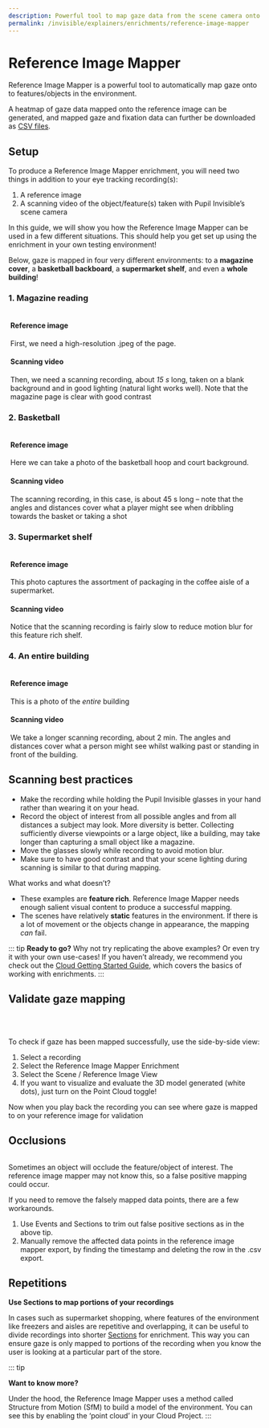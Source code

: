 ```yaml
---
description: Powerful tool to map gaze data from the scene camera onto a reference image 
permalink: /invisible/explainers/enrichments/reference-image-mapper
---
```


# Reference Image Mapper

Reference Image Mapper is a powerful tool to automatically map gaze onto to features/objects in the environment.

<Youtube src="IF8f1Z3ZkEo" muted="1"/>


A heatmap of gaze data mapped onto the reference image can be generated, and mapped gaze and fixation data can further be downloaded as [CSV files](/invisible/reference/export-formats.html#reference-image-mapper). 

## Setup

<Youtube src="ygqzQEzUIS4"/>

To produce a Reference Image Mapper enrichment, you will need two things in addition to your eye tracking recording(s):
1. A reference image
2. A scanning video of the object/feature(s) taken with Pupil Invisible’s scene camera

In this guide, we will show you how the Reference Image Mapper can be used in a few different situations. This should help you get set up using the enrichment in your own testing environment!

Below, gaze is mapped in four very different environments: to a **magazine cover**, a **basketball backboard**, a **supermarket shelf**, and even a **whole building**!

<PhotoGrid :images="[
  require(`../../../media/invisible/rim/heatmap-0.jpg`),
  require(`../../../media/invisible/rim/heatmap-1.jpg`),
  require(`../../../media/invisible/rim/heatmap-2.jpg`),
  require(`../../../media/invisible/rim/heatmap-3.jpg`),
]"/>

### 1. Magazine reading


<div class="mcontainer">
  <div class="col-mcontainer">
    <h4>Reference image</h4>
    <v-img
    class="rounded" 
    style="margin-bottom:14px;"
    max-width="100%" max-height="300px" contain 
    :src="require('../../../media/invisible/rim/magazine-img.jpg')"
  ></v-img>
    First, we need a high-resolution .jpeg of the page.
  </div>
  <div class="col-mcontainer">
    <h4>Scanning video</h4>
    <Youtube src="SplYZK-ZzE8"/>
    Then, we need a scanning recording, about <i>15 s</i> long, taken on a blank background and in good lighting (natural light works well). Note that the magazine page is clear with good contrast
  </div>
</div>


### 2. Basketball

<div class="mcontainer">
  <div class="col-mcontainer">
    <h4>Reference image</h4>
    <v-img
    class="rounded" 
    style="margin-bottom:14px;"
    max-width="100%" max-height="300px" contain 
    :src="require('../../../media/invisible/rim/basketball-img.jpg')"
  ></v-img>
    Here we can take a photo of the basketball hoop and court background.
  </div>
  <div class="col-mcontainer">
    <h4>Scanning video</h4>
    <Youtube src="4MB5o4W_XJo"/>
    The scanning recording, in this case, is about 45 s long – note that the angles and distances cover what a player might see when dribbling towards the basket or taking a shot
  </div>
</div>

### 3. Supermarket shelf

<div class="mcontainer">
  <div class="col-mcontainer">
    <h4>Reference image</h4>
    <v-img
    class="rounded" 
    style="margin-bottom:14px;"
    max-width="100%" max-height="300px" contain 
    :src="require('../../../media/invisible/rim/supermarket-img.jpg')"
  ></v-img>
    This photo captures the assortment of packagíng in the coffee aisle of a supermarket.
  </div>
  <div class="col-mcontainer">
    <h4>Scanning video</h4>
    <Youtube src="d3Yk3nKDIOQ"/>
    Notice that the scanning recording is fairly slow to reduce motion blur for this feature rich shelf.
  </div>
</div>

### 4. An entire building

<div class="mcontainer" display="grid | inline-grid">
  <div class="col-mcontainer">
    <h4>Reference image</h4>
    <v-img
    class="rounded" 
    style="margin-bottom:14px;"
    max-width="100%" max-height="300px" contain 
    :src="require('../../../media/invisible/rim/building-img.jpg')"
    ></v-img>
    This is a photo of the <i>entire</i> building
  </div>
  <div class="col-mcontainer">
    <h4>Scanning video</h4>
    <Youtube src="0U4H-uOIHlw"/>
    We take a longer scanning recording, about 2 min. The angles and distances cover what a person might see whilst walking past or standing in front of the building.
  </div>
</div>

## Scanning best practices

- Make the recording while holding the Pupil Invisible glasses in your hand rather than wearing it on your head.
- Record the object of interest from all possible angles and from all distances a subject may look. More diversity is better. Collecting sufficiently diverse viewpoints or a large object, like a building, may take longer than capturing a small object like a magazine.
- Move the glasses slowly while recording to avoid motion blur.
- Make sure to have good contrast and that your scene lighting during scanning is similar to that during mapping.

What works and what doesn’t?
- These examples are **feature rich**. Reference Image Mapper needs enough salient visual content to produce a successful mapping.
- The scenes have relatively **static** features in the environment. If there is a lot of movement or the objects change in appearance, the mapping *can* fail.

::: tip
**Ready to go?**
Why not try replicating the above examples? Or even try it with your own use-cases! If you haven’t already, we recommend you check out the [Cloud Getting Started Guide](/invisible/getting-started/analyse-recordings-in-pupil-cloud/#analyse-recordings-in-pupil-cloud), which covers the basics of working with enrichments.
:::

## Validate gaze mapping

<div class="pb-4" style="display:flex;justify-content:center;">
  <v-img
    class="rounded" 
    style="margin-bottom:32px;"
    :src="require('../../../media/invisible/rim/rim-in-cloud.png')"
    max-width=90%
  >
  </v-img>
</div>

To check if gaze has been mapped successfully, use the side-by-side view:
1. Select a recording
2. Select the Reference Image Mapper Enrichment
3. Select the Scene / Reference Image View
4. If you want to visualize and evaluate the 3D model generated (white dots), just turn on the Point Cloud toggle!

Now when you play back the recording you can see where gaze is mapped to on your reference image for validation

## Occlusions

<div class="pb-4" style="display:flex;justify-content:center;">
  <v-img
    class="rounded" 
    :src="require('../../../media/invisible/rim/basketball-occlusion.png')"
    max-width=400px
  >
  </v-img>
</div>


Sometimes an object will occlude the feature/object of interest. The reference image mapper may not know this, so a false positive mapping could occur. 

If you need to remove the falsely mapped data points, there are a few workarounds.

1. Use Events and Sections to trim out false positive sections as in the above tip.
2. Manually remove the affected data points in the reference image mapper export, by finding the timestamp and deleting the row in the .csv export.

## Repetitions

**Use Sections to map portions of your recordings**

In cases such as supermarket shopping, where features of the environment like freezers and aisles are repetitive and overlapping, it can be useful to divide recordings into shorter [Sections](/invisible/explainers/enrichments#enrichment-sections) for enrichment. This way you can ensure gaze is only mapped to portions of the recording when you know the user is looking at a particular part of the store.


::: tip

**Want to know more?**

Under the hood, the Reference Image Mapper uses a method called Structure from Motion (SfM) to build a model of the environment. You can see this by enabling the ‘point cloud’ in your Cloud Project.
:::

<style>
.mcontainer{
  display: flex;
  flex-wrap: wrap;
}
.col-mcontainer{
  flex: 50%;
  padding: 0 4px;
}
@media screen and (min-width: 1025px) and (max-width: 1200px) {
  .col-mcontainer{
    flex: 100%;
  }
}
@media screen and (max-width: 800px) {
    .col-mcontainer{
    flex: 50%;
  }
}
@media screen and (max-width: 400px) {
  .col-mcontainer{
    flex: 100%;
  }
}

</style>